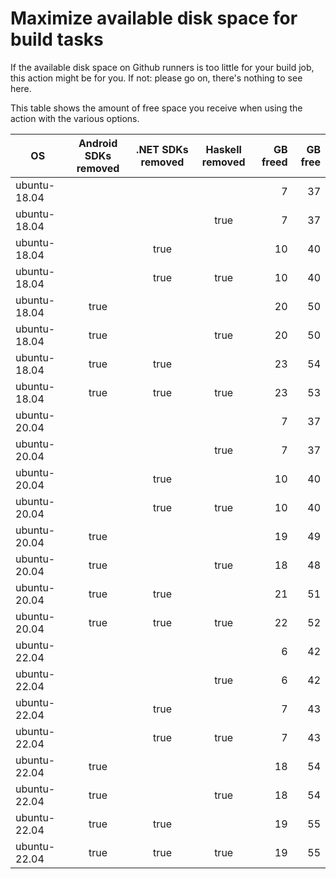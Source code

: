 # Maximize available disk space for build tasks

If the available disk space on Github runners is too little for your build job, this action might be for you.
If not: please go on, there's nothing to see here.

This table shows the amount of free space you receive when using the action with the various options.

OS | Android SDKs removed | .NET SDKs removed | Haskell removed | GB freed | GB free
---|:--------------------:|:-----------------:|:---------------:|---------:|-------:
ubuntu-18.04 |  |  |  | 7 | 37
ubuntu-18.04 |  |  | true | 7 | 37
ubuntu-18.04 |  | true |  | 10 | 40
ubuntu-18.04 |  | true | true | 10 | 40
ubuntu-18.04 | true |  |  | 20 | 50
ubuntu-18.04 | true |  | true | 20 | 50
ubuntu-18.04 | true | true |  | 23 | 54
ubuntu-18.04 | true | true | true | 23 | 53
ubuntu-20.04 |  |  |  | 7 | 37
ubuntu-20.04 |  |  | true | 7 | 37
ubuntu-20.04 |  | true |  | 10 | 40
ubuntu-20.04 |  | true | true | 10 | 40
ubuntu-20.04 | true |  |  | 19 | 49
ubuntu-20.04 | true |  | true | 18 | 48
ubuntu-20.04 | true | true |  | 21 | 51
ubuntu-20.04 | true | true | true | 22 | 52
ubuntu-22.04 |  |  |  | 6 | 42
ubuntu-22.04 |  |  | true | 6 | 42
ubuntu-22.04 |  | true |  | 7 | 43
ubuntu-22.04 |  | true | true | 7 | 43
ubuntu-22.04 | true |  |  | 18 | 54
ubuntu-22.04 | true |  | true | 18 | 54
ubuntu-22.04 | true | true |  | 19 | 55
ubuntu-22.04 | true | true | true | 19 | 55
